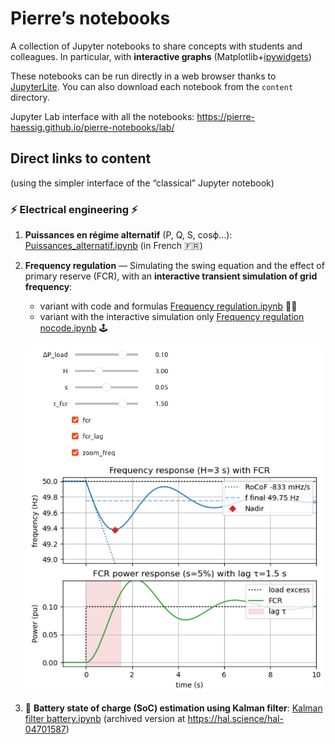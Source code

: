 # Pierre’s notebooks

A collection of Jupyter notebooks to share concepts with students and colleagues. In particular, with **interactive graphs** (Matplotlib+[ipywidgets](https://ipywidgets.readthedocs.io/en/stable/))

These notebooks can be run directly in a web browser thanks to [JupyterLite](https://jupyterlite.readthedocs.io/). You can also download each notebook from the `content` directory.

Jupyter Lab interface with all the notebooks: https://pierre-haessig.github.io/pierre-notebooks/lab/

## Direct links to content

(using the simpler interface of the “classical” Jupyter notebook)

### ⚡ Electrical engineering ⚡

1. **Puissances en régime alternatif** (P, Q, S, cosϕ…): [Puissances_alternatif.ipynb](https://pierre-haessig.github.io/pierre-notebooks/notebooks/?path=Puissances_alternatif.ipynb) (in French 🇫🇷)
2. **Frequency regulation** — Simulating the swing equation and the effect of primary reserve (FCR), with an **interactive transient simulation of grid frequency**: 

   - variant with code and formulas [Frequency regulation.ipynb](https://pierre-haessig.github.io/pierre-notebooks/notebooks/?path=Frequency%20regulation.ipynb) 🧑‍💻
   - variant with the interactive simulation only [Frequency regulation nocode.ipynb](https://pierre-haessig.github.io/pierre-notebooks/notebooks/?path=Frequency%20regulation%20nocode.ipynb) 🕹️

   ![Screenshot of interactive transient simulation of grid frequency](images/Frequency%20regulation%20interactive.png)

3. 🔋 **Battery state of charge (SoC) estimation using Kalman filter**: [Kalman filter battery.ipynb](https://pierre-haessig.github.io/pierre-notebooks/notebooks/?path=Kalman%20filter%20battery.ipynb) (archived version at https://hal.science/hal-04701587)
